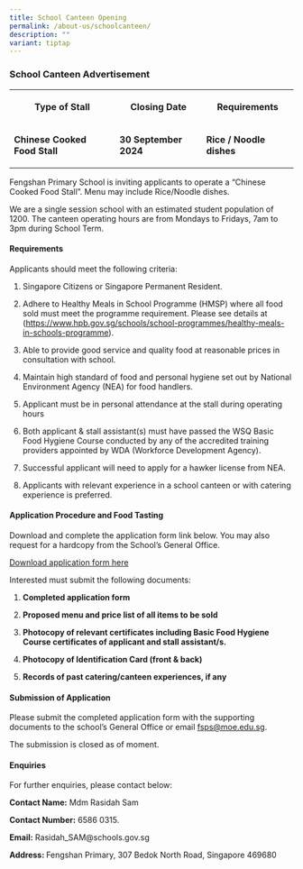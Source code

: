 ```yaml
---
title: School Canteen Opening
permalink: /about-us/schoolcanteen/
description: ""
variant: tiptap
---
```

<h3>School Canteen Advertisement</h3>
<table style="minWidth: 75px">
<colgroup>
<col>
<col>
<col>
</colgroup>
<tbody>
<tr>
<th rowspan="1" colspan="1">
<p>Type of Stall</p>
</th>
<th rowspan="1" colspan="1">
<p>Closing Date</p>
</th>
<th rowspan="1" colspan="1">
<p>Requirements</p>
</th>
</tr>
<tr>
<td rowspan="1" colspan="1">
<p><strong>Chinese Cooked Food Stall</strong>
</p>
</td>
<td rowspan="1" colspan="1">
<p><strong>30 September 2024</strong>
</p>
</td>
<td rowspan="1" colspan="1">
<p><strong>Rice / Noodle dishes</strong>
</p>
</td>
</tr>
</tbody>
</table>
<p>Fengshan Primary School is inviting applicants to operate a “Chinese Cooked
Food Stall”. Menu may include Rice/Noodle dishes.</p>
<p>We are a single session school with an estimated student population of
1200. The canteen operating hours are from Mondays to Fridays, 7am to 3pm
during School Term.</p>
<h4>Requirements</h4>
<p>Applicants should meet the following criteria:</p>
<ol data-tight="true" class="tight">
<li>
<p>Singapore Citizens or Singapore Permanent Resident.</p>
</li>
<li>
<p>Adhere to Healthy Meals in School Programme (HMSP) where all food sold
must meet the programme requirement. Please see details at (<a href="https://www.hpb.gov.sg/schools/school-programmes/healthy-meals-in-schools-programme" rel="noopener noreferrer nofollow" target="_blank">https://www.hpb.gov.sg/schools/school-programmes/healthy-meals-in-schools-programme</a>).</p>
</li>
<li>
<p>Able to provide good service and quality food at reasonable prices in
consultation with school.</p>
</li>
<li>
<p>Maintain high standard of food and personal hygiene set out by National
Environment Agency (NEA) for food handlers.</p>
</li>
<li>
<p>Applicant must be in personal attendance at the stall during operating
hours</p>
</li>
<li>
<p>Both applicant &amp; stall assistant(s) must have passed the WSQ Basic
Food Hygiene Course conducted by any of the accredited training providers
appointed by WDA (Workforce Development Agency).</p>
</li>
<li>
<p>Successful applicant will need to apply for a hawker license from NEA.</p>
</li>
<li>
<p>Applicants with relevant experience in a school canteen or with catering
experience is preferred.</p>
</li>
</ol>
<h4>Application Procedure and Food Tasting</h4>
<p>Download and complete the application form link below. You may also request
for a hardcopy from the School’s General Office.</p>
<p><a href="/files/Fengshan Document Links/Canteen Application/Application_Form_for_Canteen__FSPS__2024.pdf" rel="noopener noreferrer nofollow" target="_blank">Download application form here</a>
</p>
<p>Interested must submit the following documents:</p>
<ol data-tight="true" class="tight">
<li>
<p><strong>Completed application form</strong>
</p>
</li>
<li>
<p><strong>Proposed menu and price list of all items to be sold</strong>
</p>
</li>
<li>
<p><strong>Photocopy of relevant certificates including Basic Food Hygiene Course certificates of applicant and stall assistant/s.</strong>
</p>
</li>
<li>
<p><strong>Photocopy of Identification Card (front &amp; back)</strong>
</p>
</li>
<li>
<p><strong>Records of past catering/canteen experiences, if any</strong>
</p>
</li>
</ol>
<p></p>
<h4>Submission of Application</h4>
<p>Please submit the completed application form with the supporting documents
to the school’s General Office or email <a href="mailto:fsps@moe.edu.sg" rel="noopener noreferrer nofollow" target="_blank">fsps@moe.edu.sg</a>.</p>
<p>The submission is closed as of moment.</p>
<h4>Enquiries</h4>
<p>For further enquiries, please contact below:</p>
<p><strong>Contact Name:</strong> Mdm Rasidah Sam</p>
<p><strong>Contact Number:</strong> 6586 0315.</p>
<p><strong>Email:</strong> Rasidah_SAM@schools.gov.sg</p>
<p><strong>Address: </strong>Fengshan Primary, 307 Bedok North Road, Singapore
469680</p>